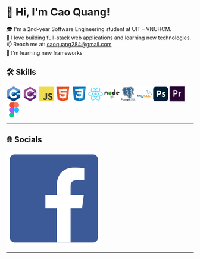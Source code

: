 # 👋 Hi, I'm Cao Quang!

🎓 I'm a 2nd-year Software Engineering student at UIT – VNUHCM.  
🚀 I love building full-stack web applications and learning new technologies.  
📫 Reach me at: caoquang284@gmail.com  
🌱 I'm learning new frameworks  

## 🛠️ Skills
<p align="left">
  <a href="https://cplusplus.com/" target="_blank"><img src="https://raw.githubusercontent.com/devicons/devicon/master/icons/cplusplus/cplusplus-original.svg" alt="C++" width="40" height="40"/></a>
  <a href="https://learn.microsoft.com/en-us/dotnet/csharp/" target="_blank"><img src="https://raw.githubusercontent.com/devicons/devicon/master/icons/csharp/csharp-original.svg" alt="C#" width="40" height="40"/></a>
  <a href="https://developer.mozilla.org/en-US/docs/Web/JavaScript" target="_blank"><img src="https://raw.githubusercontent.com/devicons/devicon/master/icons/javascript/javascript-original.svg" alt="JavaScript" width="40" height="40"/></a>
  <a href="https://developer.mozilla.org/en-US/docs/Web/HTML" target="_blank"><img src="https://raw.githubusercontent.com/devicons/devicon/master/icons/html5/html5-original.svg" alt="HTML5" width="40" height="40"/></a>
  <a href="https://developer.mozilla.org/en-US/docs/Web/CSS" target="_blank"><img src="https://raw.githubusercontent.com/devicons/devicon/master/icons/css3/css3-original.svg" alt="CSS3" width="40" height="40"/></a>
  <a href="https://reactjs.org/" target="_blank"><img src="https://raw.githubusercontent.com/devicons/devicon/master/icons/react/react-original.svg" alt="React" width="40" height="40"/></a>
  <a href="https://nodejs.org/" target="_blank"><img src="https://raw.githubusercontent.com/devicons/devicon/master/icons/nodejs/nodejs-original-wordmark.svg" alt="Node.js" width="40" height="40"/></a>
  <a href="https://www.postgresql.org/" target="_blank"><img src="https://raw.githubusercontent.com/devicons/devicon/master/icons/postgresql/postgresql-original-wordmark.svg" alt="PostgreSQL" width="40" height="40"/></a>
  <a href="https://www.mysql.com/" target="_blank"><img src="https://raw.githubusercontent.com/devicons/devicon/master/icons/mysql/mysql-original-wordmark.svg" alt="MySQL" width="40" height="40"/></a>
  <a href="https://www.adobe.com/products/photoshop.html" target="_blank"><img src="https://raw.githubusercontent.com/devicons/devicon/master/icons/photoshop/photoshop-plain.svg" alt="Photoshop" width="40" height="40"/></a>
  <a href="https://www.adobe.com/products/premiere.html" target="_blank"><img src="https://raw.githubusercontent.com/devicons/devicon/master/icons/premierepro/premierepro-plain.svg" alt="Premiere Pro" width="40" height="40"/></a>
  <a href="https://figma.com/" target="_blank"><img src="https://raw.githubusercontent.com/devicons/devicon/master/icons/figma/figma-original.svg" alt="Figma" width="40" height="40"/></a>
</p>


---

## 🌐 Socials
<p align="left">
  <a href="https://facebook.com/caoquang284" target="_blank"><img src="https://raw.githubusercontent.com/devicons/devicon/master/icons/facebook/facebook-original.svg" alt="Facebook"/></a>
  <a href="https://raw.githubusercontent.com/devicons/devicon/master/icons/github/github-original.svg" alt="GitHub"/></a>
</p>

---
